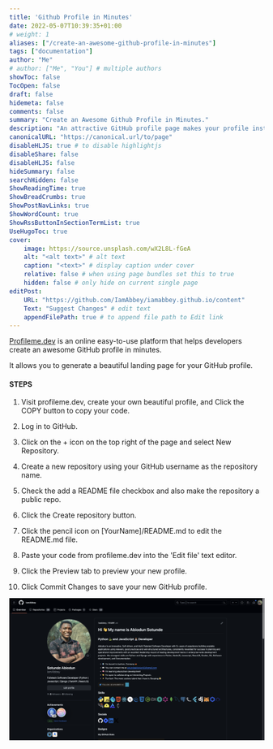 ```yaml
---
title: 'Github Profile in Minutes'
date: 2022-05-07T10:39:35+01:00
# weight: 1
aliases: ["/create-an-awesome-github-profile-in-minutes"]
tags: ["documentation"]
author: "Me"
# author: ["Me", "You"] # multiple authors
showToc: false
TocOpen: false
draft: false
hidemeta: false
comments: false
summary: "Create an Awesome Github Profile in Minutes."
description: "An attractive GitHub profile page makes your profile instantly appealing"
canonicalURL: "https://canonical.url/to/page"
disableHLJS: true # to disable highlightjs
disableShare: false
disableHLJS: false
hideSummary: false
searchHidden: false
ShowReadingTime: true
ShowBreadCrumbs: true
ShowPostNavLinks: true
ShowWordCount: true
ShowRssButtonInSectionTermList: true
UseHugoToc: true
cover:
    image: https://source.unsplash.com/wX2L8L-fGeA
    alt: "<alt text>" # alt text
    caption: "<text>" # display caption under cover
    relative: false # when using page bundles set this to true
    hidden: false # only hide on current single page
editPost:
    URL: "https://github.com/IamAbbey/iamabbey.github.io/content"
    Text: "Suggest Changes" # edit text
    appendFilePath: true # to append file path to Edit link
---
```


[Profileme.dev](profileme.dev) is an online easy-to-use platform that helps developers create an awesome GitHub profile in minutes.

It allows you to generate a beautiful landing page for your GitHub profile.

#### STEPS
1. Visit profileme.dev, create your own beautiful profile, and Click the COPY button to copy your code.

2. Log in to GitHub.

3. Click on the + icon on the top right of the page and select New Repository.

4. Create a new repository using your GitHub username as the repository name.

5. Check the add a README file checkbox and also make the repository a public repo.

6. Click the Create repository button.

7. Click the pencil icon on [YourName]/README.md to edit the README.md file.

8. Paste your code from profileme.dev into the 'Edit file' text editor.

9. Click the Preview tab to preview your new profile.

10. Click Commit Changes to save your new GitHub profile.


![github-profile](images/github-profile.png)